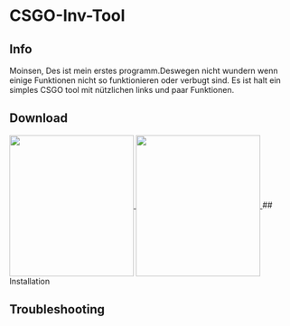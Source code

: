 # CSGO-Inv-Tool

## Info
Moinsen, Des ist mein erstes programm.Deswegen nicht wundern wenn einige Funktionen nicht so funktionieren oder verbugt sind.
Es ist halt ein simples CSGO tool mit nützlichen links und paar Funktionen.
## Download
<a href="http://www.google.com" target="_blank">
  <img width="220" height="250" border="0" align="center"  src="https://i.imgur.com/azd7P8f.png"/>
</a>
<a href="http://www.google.com" target="_blank">
  <img width="220" height="250" border="0" align="center"  src="https://i.imgur.com/CBwNtEW.png"/>
</a>
## Installation

## Troubleshooting
